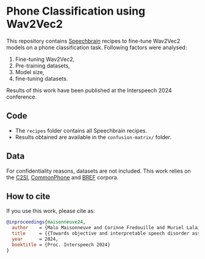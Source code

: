# Phone Classification using Wav2Vec2

This repository contains [Speechbrain](https://github.com/speechbrain/speechbrain) recipes to fine-tune Wav2Vec2 models on a phone classification task.
Following factors were analysed:
  1. Fine-tuning Wav2Vec2,
  2. Pre-training datasets,
  3. Model size,
  4. fine-tuning datasets.

Results of this work have been published at the Interspeech 2024 conference.

## Code
- The `recipes` folder contains all Speechbrain recipes.
- Results obtained are available in the `confusion-matrix/` folder.

## Data
For confidentiality reasons, datasets are not included.
This work relies on the [C2SI](https://hal.science/hal-02921918), [CommonPhone](https://arxiv.org/abs/2201.05912) and [BREF](https://www.isca-archive.org/eurospeech_1991/larnel91_eurospeech.html) corpora. 

## How to cite
If you use this work, please cite as:

```bib
@inproceedings{maisonneuve24,
  author    = {Malo Maisonneuve and Corinne Fredouille and Muriel Lalain and Alain Ghio and Virginie Woisard},
  title     = {{Towards objective and interpretable speech disorder assessment: a comparative analysis of CNN and transformer-based models}},
  year      = 2024,
  booktitle = {Proc. Interspeech 2024}
}
```

